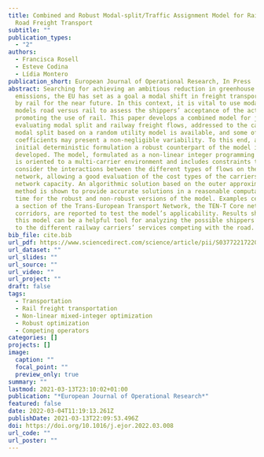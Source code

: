 ```yaml
---
title: Combined and Robust Modal-split/Traffic Assignment Model for Rail and
  Road Freight Transport
subtitle: ""
publication_types:
  - "2"
authors:
  - Francisca Rosell
  - Esteve Codina
  - Lídia Montero
publication_short: European Journal of Operational Research, In Press
abstract: Searching for achieving an ambitious reduction in greenhouse gas
  emissions, the EU has set as a goal a modal shift in freight transport of 30%
  by rail for the near future. In this context, it is vital to use modal choice
  models road versus rail to assess the shippers’ acceptance of the actions
  promoting the use of rail. This paper develops a combined model for jointly
  evaluating modal split and railway freight flows, addressed to the case when a
  modal split based on a random utility model is available, and some of its
  coefficients may present a non-negligible variability. To this end, after the
  initial deterministic formulation a robust counterpart of the model is
  developed. The model, formulated as a non-linear integer programming problem,
  is oriented to a multi-carrier environment and includes constraints to
  consider the interactions between the different types of flows on the railway
  network, allowing a good evaluation of the cost types of the carriers and the
  network capacity. An algorithmic solution based on the outer approximation
  method is shown to provide accurate solutions in a reasonable computational
  time for the robust and non-robust versions of the model. Examples centered on
  a section of the Trans-European Transport Network, the TEN-T Core network
  corridors, are reported to test the model’s applicability. Results show that
  this model can be a helpful tool for analyzing the possible shippers’ response
  to the different railway carriers’ services competing with the road.
bib_file: cite.bib
url_pdf: https://www.sciencedirect.com/science/article/pii/S0377221722002120
url_dataset: ""
url_slides: ""
url_source: ""
url_video: ""
url_project: ""
draft: false
tags:
  - Transportation
  - Rail freight transportation
  - Non-linear mixed-integer optimization
  - Robust optimization
  - Competing operators
categories: []
projects: []
image:
  caption: ""
  focal_point: ""
  preview_only: true
summary: ""
lastmod: 2021-03-13T23:10:02+01:00
publication: "*European Journal of Operational Research*"
featured: false
date: 2022-03-04T11:19:13.261Z
publishDate: 2021-03-13T22:09:53.496Z
doi: https://doi.org/10.1016/j.ejor.2022.03.008
url_code: ""
url_poster: ""
---
```

